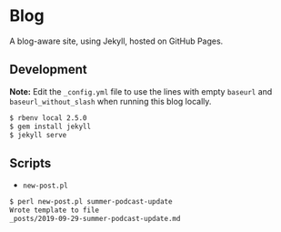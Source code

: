 # Blog

A blog-aware site, using Jekyll, hosted on GitHub Pages.

## Development

**Note:** Edit the `_config.yml` file to use the lines with empty `baseurl` and
`baseurl_without_slash` when running this blog locally.

```sh
$ rbenv local 2.5.0
$ gem install jekyll
$ jekyll serve
```

## Scripts

- `new-post.pl`

```sh
$ perl new-post.pl summer-podcast-update
Wrote template to file
_posts/2019-09-29-summer-podcast-update.md
```
